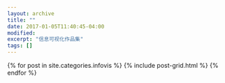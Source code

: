 ```yaml
---
layout: archive
title: ""
date: 2017-01-05T11:40:45-04:00
modified:
excerpt: "信息可视化作品集"
tags: []
---
```



<div class="tiles">
{% for post in site.categories.infovis %}
  {% include post-grid.html %}
{% endfor %}
</div><!-- /.tiles 把所有categories 有 posts列出來-->

